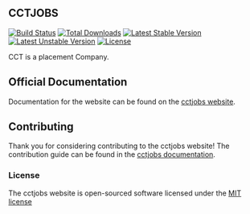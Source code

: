 ## CCTJOBS

[![Build Status](https://travis-ci.org/laravel/framework.svg)](https://travis-ci.org/laravel/framework)
[![Total Downloads](https://poser.pugx.org/laravel/framework/downloads.svg)](https://packagist.org/packages/laravel/framework)
[![Latest Stable Version](https://poser.pugx.org/laravel/framework/v/stable.svg)](https://packagist.org/packages/laravel/framework)
[![Latest Unstable Version](https://poser.pugx.org/laravel/framework/v/unstable.svg)](https://packagist.org/packages/laravel/framework)
[![License](https://poser.pugx.org/laravel/framework/license.svg)](https://packagist.org/packages/laravel/framework)

CCT is a placement Company.

## Official Documentation

Documentation for the website can be found on the [cctjobs website](http://cctjobs.com/docs).

## Contributing

Thank you for considering contributing to the cctjobs website! The contribution guide can be found in the [cctjobs documentation](http://cctjobs.com/docs/contributions).

### License

The cctjobs website is open-sourced software licensed under the [MIT license](http://opensource.org/licenses/MIT)
